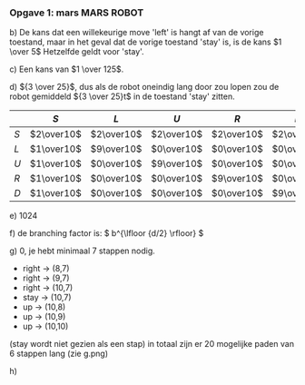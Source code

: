 ### Opgave 1: mars MARS ROBOT

b) De kans dat een willekeurige move 'left' is hangt af van de vorige toestand, maar in het geval dat de vorige toestand 'stay' is, is de kans $1 \over 5$ Hetzelfde geldt voor 'stay'.

c) Een kans van $1 \over 125$.

d) ${3 \over 25}$, dus als de robot oneindig lang door zou lopen zou de robot gemiddeld ${3 \over 25}t$ in de toestand 'stay' zitten.


|   |$S$       |$L$       |$U$       |$R$       |$D$       |$\sum$     |
|---|----------|----------|----------|----------|----------|-----------|
|$S$|$2\over10$|$2\over10$|$2\over10$|$2\over10$|$2\over10$|$10\over10$|
|$L$|$1\over10$|$9\over10$|$0\over10$|$0\over10$|$0\over10$|$10\over10$|
|$U$|$1\over10$|$0\over10$|$9\over10$|$0\over10$|$0\over10$|$10\over10$|
|$R$|$1\over10$|$0\over10$|$0\over10$|$9\over10$|$0\over10$|$10\over10$|
|$D$|$1\over10$|$0\over10$|$0\over10$|$0\over10$|$9\over10$|$10\over10$|

e) 1024

f) de branching factor is: $  b^{\lfloor {d/2}  \rfloor} $

g) 0, je hebt minimaal 7 stappen nodig.

 - right -> (8,7) 
 - right -> (9,7)
 - right -> (10,7)
 - stay -> (10,7)
 - up -> (10,8)
 - up -> (10,9)
 - up -> (10,10)
 
(stay wordt niet gezien als een stap)
in totaal zijn er 20 mogelijke paden van 6 stappen lang (zie g.png)

h)

